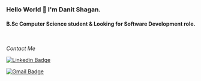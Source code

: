 ### Hello World 👋 I'm Danit Shagan.
#### B.Sc Computer Science student & Looking for Software Development role.
<br />


<p align="left">
  <i> Contact Me </i>
  
   [![Linkedin Badge](https://img.shields.io/badge/-danitShagan-blue?style=flat-square&logo=Linkedin&logoColor=white&link=https://www.linkedin.com/in/danit-shagan-62b671192/)](https://www.linkedin.com/in/danit-shagan-62b671192/) 
 
   [![Gmail Badge](https://img.shields.io/badge/-danishagan@gmail.com-c14438?style=flat-square&logo=Gmail&logoColor=white&link=mailto:danishagan@gmail.com)](mailto:danishagan@gmail.com)

</p>
   
  

